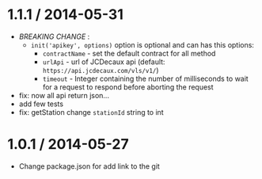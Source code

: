1.1.1 / 2014-05-31
==================

* *BREAKING CHANGE* :
  * `init('apikey', options)` option is optional and can has this options:
    - `contractName` - set the default contract for all method
    - `urlApi` - url of JCDecaux api (default: `https://api.jcdecaux.com/vls/v1/`)
    - `timeout` - Integer containing the number of milliseconds to wait for a request to respond before aborting the request
* fix: now all api return json...
* add few tests
* fix: getStation change `stationId` string to int


1.0.1 / 2014-05-27
==================

* Change package.json for add link to the git
